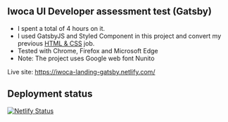 ## Iwoca UI Developer assessment test (Gatsby)

- I spent a total of 4 hours on it. 
- I used GatsbyJS and Styled Component in this project and convert my previous [HTML & CSS](https://github.com/ertanyakub/iwoca "HTML & CSS") job.
- Tested with Chrome, Firefox and Microsoft Edge 
- Note: The project uses Google web font Nunito

Live site: https://iwoca-landing-gatsby.netlify.com/


## Deployment status

[![Netlify Status](https://api.netlify.com/api/v1/badges/763f2f5d-05db-4fe5-b21a-8753492cc63d/deploy-status)](https://app.netlify.com/sites/epic-hoover-a1b422/deploys)